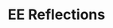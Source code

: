 ---
layout: ee_reflections
permalink: /reflections/
title: EE Reflections
nav: true
nav_order: 5

description: This section is a reflection on all that I learnt as a Masters Student in the Electrical Engineering department at UB.
toc:
  sidebar: left
---